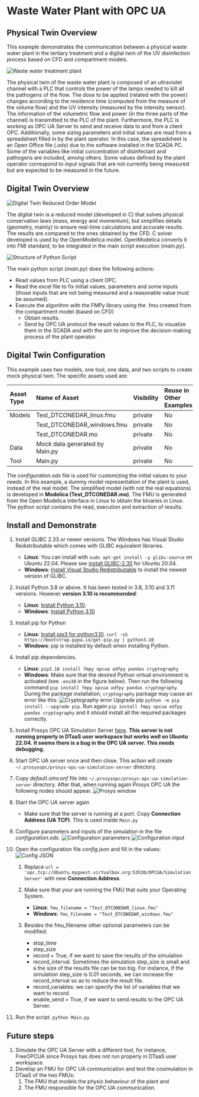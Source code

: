# Waste Water Plant with OPC UA

## Physical Twin Overview

This example demonstrates the communication between a physical waste
water plant in the tertiary treatment and a digital twin of the UV
disinfection process based on CFD and compartment models.

![Waste water treatment plant](images/water-treatment-plant.png)

The physical twin of the waste water plant is composed of an ultraviolet
channel with a PLC that controls the power of the lamps needed to kill
all the pathogens of the flow. The dose to be applied (related with
the power) changes according to the residence time (computed from the measure
of the volume flow) and the UV intensity (measured by the intensity sensor).
The information of the volumetric flow and power (in the three parts of
the channel) is transmitted to the PLC of the plant. Furthermore, the PLC is
working as OPC UA Server to send and receive data to and from a client OPC.
Additionally, some sizing parameters and initial values are read from
a spreadsheet filled in by the plant operator. In this case, the spreadsheet
is an Open Office file (.ods) due to the software installed in the SCADA PC.
Some of the variables like initial concentration of disinfectant and
pathogens are included, among others. Some values defined by the plant
operator correspond to input signals that are not currently being measured
but are expected to be measured in the future.

## Digital Twin Overview

![Digital Twin Reduced Order Model](images/ROM.png)

The digital twin is a reduced model (developed in C) that solves physical
conservation laws (mass, energy and momentum), but simplifies details
(geometry, mainly) to ensure real-time calculations and accurate results.
The results are compared to the ones obtained by the CFD. C solver developed
is used by the OpenModelica model. OpenModelica converts it into FMI standard,
to be integrated in the main script execution (_main.py_).

![Structure of Python Script](images/dt-structure.png)

The main python script (_main.py_) does the following actions:

- Read values from PLC using a client OPC.
- Read the excel file to fix initial values, parameters and some inputs
  (those inputs that are not being measured and a reasonable value must
  be assumed).
- Execute the algorithm with the FMPy library using the .fmu created from
  the compartment model (based on CFD)
  - Obtain results.
  - Send by OPC UA protocol the result values to the PLC, to visualize them
    in the SCADA and with the aim to improve the decision-making process of
    the plant operator.

## Digital Twin Configuration

This example uses two models, one tool, one data, and two scripts to create
mock physical twin. The specific assets used are:

| Asset Type | Name of Asset | Visibility | Reuse in Other Examples |
|:----|:----|:----|:----|
| Models | Test_DTCONEDAR_linux.fmu | private | No |
|  | Test_DTCONEDAR_windows.fmu | private | No |
|  | Test_DTCONEDAR.mo | private | No |
| Data | Mock data generated by Main.py | private | No |
| Tool | Main.py | private | No |

The _configuration.ods_ file is used for customizing the initial values
to your needs. In this example, a dummy model representation of the plant
is used, instead of the real model. The simplified model (with not
the real equations) is developed in **Modelica
(Test_DTCONEDAR.mo)**. The FMU is generated from the Open Modelica interface in
Linux to obtain the binaries in Linux. The python script contains
the read, execution and extraction of results.

## Install and Demonstrate

1. Install GLIBC 2.33 or newer versions. The Windows has Visual Studio Redistributable which comes with GLIBC equivalent libraries.
   - **Linux**: You can install with `sudo apt-get install -y glibc-source`
     on Ubuntu 22.04. Please see
     [install GLIBC-2.35](https://askubuntu.com/questions/1408049/how-can-i-get-glibc-2-35-on-ubuntu-20-04)
     for Ubuntu 20.04.
   - **Windows**: [Install Visual Studio Redistributable](https://learn.microsoft.com/en-US/cpp/windows/latest-supported-vc-redist?view=msvc-170)
     to install the newest version of GLIBC.
1. Install Python 3.8 or above. It has been tested in 3.8, 3.10 and 3.11 versions. However **version 3.10 is recommended**: 
   - **Linux**: [Install Python 3.10](https://computingforgeeks.com/how-to-install-python-on-ubuntu-linux-system/).
   - **Windows**: [Install Python 3.10](https://www.python.org/downloads/release/python-31013/)
1. Install pip for Python
   - **Linux**: [Install pip3 for python3.10](https://stackoverflow.com/questions/69503329/pip-is-not-working-for-python-3-10-on-ubuntu/).
   `curl -sS https://bootstrap.pypa.io/get-pip.py | python3.10`
   - **Windows**: pip is installed by default when installing Python.
1. Install pip dependencies. 
   - **Linux**: `pip3.10 install fmpy opcua odfpy pandas cryptography`
   - **Windows**: Make sure that the desired Python virtual environment is activated (see `.env38` in the figure below). Then run the following command `pip install fmpy opcua odfpy pandas cryptography`. During the package installation, `cryptography` package may cause an error like this:
   ![Cryptography error](images/cryptography-error.png)
   Upgrade pip `python -m pip install --upgrade pip`.
   Run again `pip install fmpy opcua odfpy pandas cryptography` and it should install all the required packages correctly.

1. Install Prosys OPC UA Simulation Server [here](https://www.prosysopc.com/opcua/apps/JavaServer/dist/5.4.6-148/prosys-opc-ua-simulation-server-linux-x64-5.4.6-148.sh). **This server is not running properly in DTaaS user workspace but works well on Ubuntu 22.04.**
   **It seems there is a bug in the OPC UA server. This needs debugging.**
1. Start OPC UA server once and then close. This action will create
   `~/.prosysopc/prosys-opc-ua-simulation-server` directory.
1. Copy _default.simconf_ file into
   `~/.prosysopc/prosys-opc-ua-simulation-server` directory. After that, when running again Prosys OPC UA the following nodes should appear.
   ![Prosys window](images/prosys-screenshot.png)
1. Start the OPC UA server again
    - Make sure that the server is running at a port. Copy
       **Connection Address (UA TCP)**. This is used inside `Main.py`
1. Configure parameters and inputs of the simulation in the file *configuration.ods*.
![Configuration parameters](images/conf-parameters.png)
![Configuration input](images/conf-inputs.png)
1. Open the configuration file *config.json* and fill in the values:
![Config JSON](images/config_json.png)
   1. Replace `url = 'opc.tcp://Ubuntu.myguest.virtualbox.org:53530/OPCUA/SimulationServer'` with new **Connection Address**.
   2. Make sure that your are running the FMU that suits your Operating System.
      - **Linux**: `fmu_filename = "Test_DTCONEDAR_linux.fmu"`
      - **Windows**: `fmu_filename = "Test_DTCONEDAR_windows.fmu"`
      
   3. Besides the fmu_filename other optional parameters can be modified:
      - stop_time
      - step_size
      -	record = True, if we want to save the results of the simulation
      -	record_interval. Sometimes the simulation step_size is small and a the size of the results file can be too big. For instance, if the simulation step_size is 0.01 seconds, we can increase the record_interval so as to reduce the result file. 
      -	record_variables: we can specify the list of variables that we want to record.
      -	enable_send = True, if we want to send results to the OPC UA Server. 

1. Run the script.
   `python Main.py`

## Future steps

1. Simulate the OPC UA Server with a different tool, for instance, FreeOPCUA
since Prosys has does not run properly in DTaaS user workspace.
1. Develop an FMU for OPC UA communication and test the cosimulation in DTaaS
of the two FMUs:
    1. The FMU that models the physic behaviour of the plant and
    2. The FMU responsible for the OPC UA communication.
